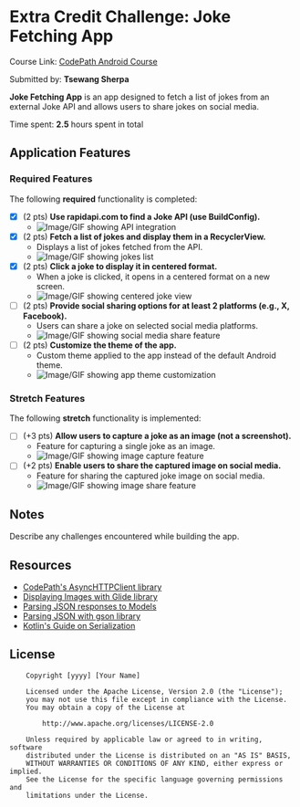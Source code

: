 # Extra Credit Challenge: Joke Fetching App

Course Link: [CodePath Android Course](https://courses.codepath.org/courses/and102/unit/3#!labs)

Submitted by: **Tsewang Sherpa** <!-- Replace 'Your Name Here' with your actual name -->

**Joke Fetching App** is an app designed to fetch a list of jokes from an external Joke API and allows users to share jokes on social media.

Time spent: **2.5** hours spent in total <!-- Replace 'X' with the number of hours you spent on this project -->

## Application Features

### Required Features

The following **required** functionality is completed:

- [X] (2 pts) **Use rapidapi.com to find a Joke API (use BuildConfig).**
  - ![Image/GIF showing API integration](http://i.imgur.com/link/to/your/gif/file.gif) <!-- Replace this link with your actual image/GIF link -->
- [X] (2 pts) **Fetch a list of jokes and display them in a RecyclerView.**
  - Displays a list of jokes fetched from the API.
  - ![Image/GIF showing jokes list](http://i.imgur.com/link/to/your/gif/file.gif) <!-- Replace this link with your actual image/GIF link -->
- [X] (2 pts) **Click a joke to display it in centered format.**
  - When a joke is clicked, it opens in a centered format on a new screen.
  - ![Image/GIF showing centered joke view](http://i.imgur.com/link/to/your/gif/file.gif) <!-- Replace this link with your actual image/GIF link -->
- [ ] (2 pts) **Provide social sharing options for at least 2 platforms (e.g., X, Facebook).**
  - Users can share a joke on selected social media platforms.
  - ![Image/GIF showing social media share feature](http://i.imgur.com/link/to/your/gif/file.gif) <!-- Replace this link with your actual image/GIF link -->
- [ ] (2 pts) **Customize the theme of the app.**
  - Custom theme applied to the app instead of the default Android theme.
  - ![Image/GIF showing app theme customization](http://i.imgur.com/link/to/your/gif/file.gif) <!-- Replace this link with your actual image/GIF link -->

### Stretch Features

The following **stretch** functionality is implemented:

- [ ] (+3 pts) **Allow users to capture a joke as an image (not a screenshot).**
  - Feature for capturing a single joke as an image.
  - ![Image/GIF showing image capture feature](http://i.imgur.com/link/to/your/gif/file.gif) <!-- Replace this link with your actual image/GIF link -->
- [ ] (+2 pts) **Enable users to share the captured image on social media.**
  - Feature for sharing the captured joke image on social media.
  - ![Image/GIF showing image share feature](http://i.imgur.com/link/to/your/gif/file.gif) <!-- Replace this link with your actual image/GIF link -->

## Notes

Describe any challenges encountered while building the app. <!-- Replace this with your specific challenges and experiences -->

## Resources

- [CodePath's AsyncHTTPClient library](https://guides.codepath.org/android/Using-CodePath-Async-Http-Client)
- [Displaying Images with Glide library](https://guides.codepath.org/android/Displaying-Images-with-the-Glide-Library)
- [Parsing JSON responses to Models](https://guides.codepath.org/android/converting-json-to-models)
- [Parsing JSON with gson library](https://guides.codepath.org/android/Leveraging-the-Gson-Library#parsing-the-response)
- [Kotlin's Guide on Serialization](https://kotlinlang.org/docs/serialization.html)

## License

```plaintext
    Copyright [yyyy] [Your Name]

    Licensed under the Apache License, Version 2.0 (the "License");
    you may not use this file except in compliance with the License.
    You may obtain a copy of the License at

        http://www.apache.org/licenses/LICENSE-2.0

    Unless required by applicable law or agreed to in writing, software
    distributed under the License is distributed on an "AS IS" BASIS,
    WITHOUT WARRANTIES OR CONDITIONS OF ANY KIND, either express or implied.
    See the License for the specific language governing permissions and
    limitations under the License.
